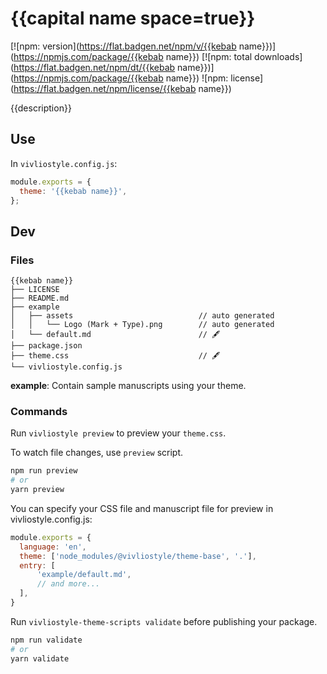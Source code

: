 # {{capital name space=true}}

[![npm: version](https://flat.badgen.net/npm/v/{{kebab name}})](https://npmjs.com/package/{{kebab name}})
[![npm: total downloads](https://flat.badgen.net/npm/dt/{{kebab name}})](https://npmjs.com/package/{{kebab name}})
![npm: license](https://flat.badgen.net/npm/license/{{kebab name}})

{{description}}

## Use

In `vivliostyle.config.js`:

```js
module.exports = {
  theme: '{{kebab name}}',
};
```

## Dev

### Files

```
{{kebab name}}
├── LICENSE
├── README.md
├── example
│   ├── assets                            // auto generated
│   │   └── Logo (Mark + Type).png        // auto generated
│   └── default.md                        // 🖋
├── package.json
├── theme.css                             // 🖋
└── vivliostyle.config.js
```

**example**: Contain sample manuscripts using your theme.

### Commands

Run `vivliostyle preview` to preview your `theme.css`.

To watch file changes, use `preview` script.

```bash
npm run preview
# or
yarn preview
```

You can specify your CSS file and manuscript file for preview in vivliostyle.config.js:

```js
module.exports = {
  language: 'en',
  theme: ['node_modules/@vivliostyle/theme-base', '.'],
  entry: [
      'example/default.md',
      // and more...
  ],
}
```

Run `vivliostyle-theme-scripts validate` before publishing your package.

```bash
npm run validate
# or
yarn validate
```
